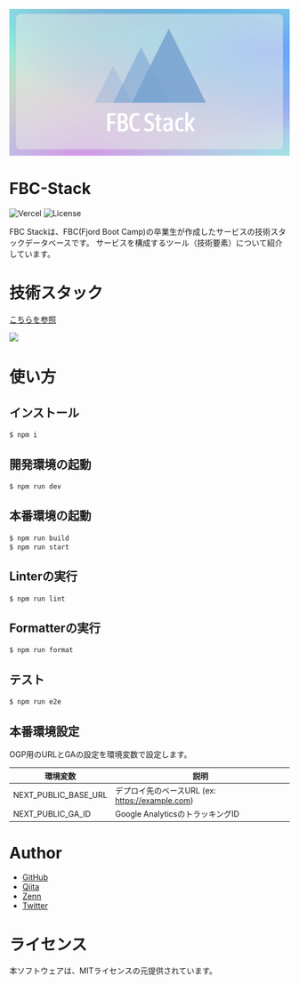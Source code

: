 ![fbc_logo](./public/images/fbcstack_ogp.png)



# FBC-Stack

![Vercel](http://therealsujitk-vercel-badge.vercel.app/?app=fbc-stack) ![License](https://img.shields.io/badge/license-MIT-blue)

FBC Stackは、FBC(Fjord Boot Camp)の卒業生が作成したサービスの技術スタックデータベースです。
サービスを構成するツール（技術要素）について紹介しています。



# 技術スタック

[こちらを参照](https://fbc-stack.vercel.app/about)

<img src="https://fbc-stack.vercel.app/api/images/fbc_stack" width="600"/>


# 使い方

## インストール

```
$ npm i
```

## 開発環境の起動

```
$ npm run dev
```

## 本番環境の起動
```
$ npm run build
$ npm run start
```

## Linterの実行

```
$ npm run lint
```

## Formatterの実行

```
$ npm run format
```

## テスト

```
$ npm run e2e
```

## 本番環境設定

OGP用のURLとGAの設定を環境変数で設定します。

| 環境変数 | 説明 |
| --- | --- |
| NEXT_PUBLIC_BASE_URL | デプロイ先のベースURL (ex: https://example.com) |
| NEXT_PUBLIC_GA_ID　| Google AnalyticsのトラッキングID |



# Author

* [GitHub](https://github.com/mh-mobile)
* [Qiita](https://qiita.com/mh_mobiler)
* [Zenn](https://zenn.dev/mh)
* [Twitter](https://twitter.com/mh_mobiler)

# ライセンス

本ソフトウェアは、MITライセンスの元提供されています。
